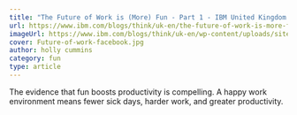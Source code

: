 ```yaml
---
title: "The Future of Work is (More) Fun - Part 1 - IBM United Kingdom - Blog"
url: https://www.ibm.com/blogs/think/uk-en/the-future-of-work-is-more-fun-part-1/
imageUrl: https://www.ibm.com/blogs/think/uk-en/wp-content/uploads/sites/27/2019/06/Future-of-work-facebook.jpg
cover: Future-of-work-facebook.jpg
author: holly cummins
category: fun
type: article
---
```


The evidence that fun boosts productivity is compelling. A happy work environment means fewer sick days, harder work, and greater productivity.

